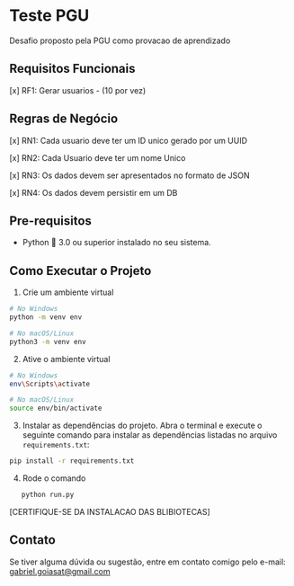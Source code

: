# Teste PGU

Desafio proposto pela PGU como provacao de aprendizado

## Requisitos Funcionais

[x] RF1: Gerar usuarios - (10 por vez)

## Regras de Negócio

[x] RN1: Cada usuario deve ter um ID unico gerado por um UUID

[x] RN2: Cada Usuario deve ter um nome Unico

[x] RN3: Os dados devem ser apresentados no formato de JSON

[x] RN4: Os dados devem persistir em um DB

## Pre-requisitos

 - Python 🐍 3.0 ou superior instalado no seu sistema.

## Como Executar o Projeto

1. Crie um ambiente virtual

```bash
# No Windows
python -m venv env

# No macOS/Linux
python3 -m venv env
```

2. Ative o ambiente virtual
   
```bash
# No Windows
env\Scripts\activate

# No macOS/Linux
source env/bin/activate
```

3. Instalar as dependências do projeto. Abra o terminal e execute o seguinte comando para instalar as dependências listadas no arquivo `requirements.txt`:

```bash
pip install -r requirements.txt
```
4. Rode o comando
```bash
   python run.py
  ```
[CERTIFIQUE-SE DA INSTALACAO DAS BLIBIOTECAS]

## Contato

Se tiver alguma dúvida ou sugestão, entre em contato comigo pelo e-mail: gabriel.goiasat@gmail.com

